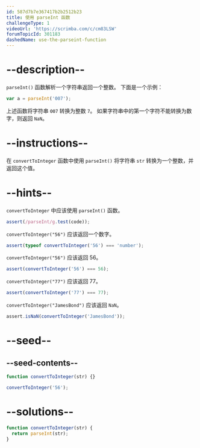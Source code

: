 ```yaml
---
id: 587d7b7e367417b2b2512b23
title: 使用 parseInt 函数
challengeType: 1
videoUrl: 'https://scrimba.com/c/cm83LSW'
forumTopicId: 301183
dashedName: use-the-parseint-function
---
```


# --description--

`parseInt()` 函数解析一个字符串返回一个整数。 下面是一个示例：

```js
var a = parseInt('007');
```

上述函数将字符串 `007` 转换为整数 `7`。 如果字符串中的第一个字符不能转换为数字，则返回 `NaN`。

# --instructions--

在 `convertToInteger` 函数中使用 `parseInt()` 将字符串 `str` 转换为一个整数，并返回这个值。

# --hints--

`convertToInteger` 中应该使用 `parseInt()` 函数。

```js
assert(/parseInt/g.test(code));
```

`convertToInteger("56")` 应该返回一个数字。

```js
assert(typeof convertToInteger('56') === 'number');
```

`convertToInteger("56")` 应该返回 56。

```js
assert(convertToInteger('56') === 56);
```

`convertToInteger("77")` 应该返回 77。

```js
assert(convertToInteger('77') === 77);
```

`convertToInteger("JamesBond")` 应该返回 `NaN`。

```js
assert.isNaN(convertToInteger('JamesBond'));
```

# --seed--

## --seed-contents--

```js
function convertToInteger(str) {}

convertToInteger('56');
```

# --solutions--

```js
function convertToInteger(str) {
  return parseInt(str);
}
```
